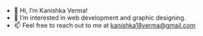 - 👋 Hi, I’m Kanishka Verma!
- 👀 I’m interested in web development and graphic designing.
- 📫 Feel free to reach out to me at kanishka18verma@gmail.com

<!---
Kanishka-18/Kanishka-18 is a ✨ special ✨ repository because its `README.md` (this file) appears on your GitHub profile.
You can click the Preview link to take a look at your changes.
--->
